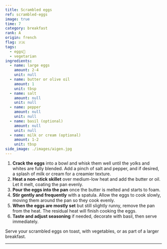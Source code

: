 ```yaml
---
title: Scrambled eggs
ref: scrambled-eggs
image: true
time: 7
category: breakfast
rank: A
origin: french
flag: 🇫🇷
tags:
  - eggs🥚
  - vegetarian
ingredients:
  - name: large eggs
    amount: 2-4
    unit: null
  - name: butter or olive oil
    amount: 1
    unit: tbsp
  - name: salt
    amount: null
    unit: null
  - name: pepper
    amount: null
    unit: null
  - name: basil (optional)
    amount: null
    unit: null
  - name: milk or cream (optional)
    amount: 1-2
    unit: tbsp
side_image: ./images/aigen.jpg
---
```


1. **Crack the eggs** into a bowl and whisk them well until the yolks and whites are fully blended. Add a pinch of salt and pepper, and if desired, a splash of milk or cream for a creamier texture.
2. **Heat a non-stick skillet** over medium-low heat and add the butter or oil. Let it melt, coating the pan evenly.
3. **Pour the eggs into the pan** once the butter is melted and starts to foam.
4. **Stir gently and frequently** with a spatula. Allow the eggs to cook slowly, moving them around the pan so they cook evenly.
5. **When the eggs are mostly set** but still slightly runny, remove the pan from the heat. The residual heat will finish cooking the eggs.
6. **Taste and adjust seasoning** if needed, decorate with basil, then serve immediately.

Serve your scrambled eggs on toast, with vegetables, or as part of a larger breakfast.

---
